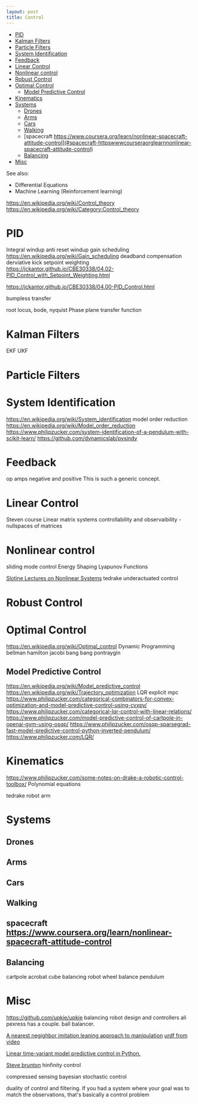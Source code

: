 ```yaml
---
layout: post
title: Control
---
```

- [PID](#pid)
- [Kalman Filters](#kalman-filters)
- [Particle Filters](#particle-filters)
- [System Identification](#system-identification)
- [Feedback](#feedback)
- [Linear Control](#linear-control)
- [Nonlinear control](#nonlinear-control)
- [Robust Control](#robust-control)
- [Optimal Control](#optimal-control)
  - [Model Predictive Control](#model-predictive-control)
- [Kinematics](#kinematics)
- [Systems](#systems)
  - [Drones](#drones)
  - [Arms](#arms)
  - [Cars](#cars)
  - [Walking](#walking)
  - [spacecraft https://www.coursera.org/learn/nonlinear-spacecraft-attitude-control](#spacecraft-httpswwwcourseraorglearnnonlinear-spacecraft-attitude-control)
  - [Balancing](#balancing)
- [Misc](#misc)

See also:

- Differential Equations
- Machine Learning (Reinforcement learning)

<https://en.wikipedia.org/wiki/Control_theory>
<https://en.wikipedia.org/wiki/Category:Control_theory>

# PID

Integral windup
anti reset windup
gain scheduling <https://en.wikipedia.org/wiki/Gain_scheduling>
deadband compensation
derviative kick
setpoint weighting <https://jckantor.github.io/CBE30338/04.02-PID_Control_with_Setpoint_Weighting.html>

<https://jckantor.github.io/CBE30338/04.00-PID_Control.html>

bumpless transfer

root locus, bode, nyquist
Phase plane
transfer function

# Kalman Filters

EKF
UKF

# Particle Filters

# System Identification

<https://en.wikipedia.org/wiki/System_identification>
model order reduction <https://en.wikipedia.org/wiki/Model_order_reduction>
<https://www.philipzucker.com/system-identification-of-a-pendulum-with-scikit-learn/>
<https://github.com/dynamicslab/pysindy>

# Feedback

op amps
negative and positive
This is such a generic concept.

# Linear Control

Steven course
Linear matrix systems
controllability and observaibility - nullspaces of matrices

# Nonlinear control

sliding mode control
Energy Shaping
Lyapunov Functions

[Slotine Lectures on Nonlinear Systems](https://web.mit.edu/nsl/www/videos/lectures.html)
tedrake underactuated control

# Robust Control

# Optimal Control

<https://en.wikipedia.org/wiki/Optimal_control>
 Dynamic Programming
bellman hamilton jacobi
bang bang
pontraygin

## Model Predictive Control

<https://en.wikipedia.org/wiki/Model_predictive_control>
<https://en.wikipedia.org/wiki/Trajectory_optimization>
LQR
explicit mpc
<https://www.philipzucker.com/categorical-combinators-for-convex-optimization-and-model-predictive-control-using-cvxpy/>
<https://www.philipzucker.com/categorical-lqr-control-with-linear-relations/>
<https://www.philipzucker.com/model-predictive-control-of-cartpole-in-openai-gym-using-osqp/>
<https://www.philipzucker.com/osqp-sparsegrad-fast-model-predictive-control-python-inverted-pendulum/>
<https://www.philipzucker.com/LQR/>

# Kinematics

<https://www.philipzucker.com/some-notes-on-drake-a-robotic-control-toolbox/>
Polynomial equations

tedrake robot arm

# Systems

## Drones

## Arms

## Cars

## Walking

## spacecraft <https://www.coursera.org/learn/nonlinear-spacecraft-attitude-control>

## Balancing

cartpole
acrobat
cube balancing
robot wheel balance
pendulum

# Misc

<https://github.com/upkie/upkie> balancing robot design and controllers
ali pexress has a couple. ball balancer.

[A nearest negighbor imitation leaning approach to manipulation](https://twitter.com/LerrelPinto/status/1507342646427144199?s=20&t=y2AWW1GNA8vyxsWqTXmKPQ)
[urdf from video](https://twitter.com/erwincoumans/status/1506758358971260931?s=20&t=y2AWW1GNA8vyxsWqTXmKPQ)

[Linear time-variant model predictive control in Python.](https://github.com/tasts-robots/ltv-mpc)

[Steve brunton](https://www.youtube.com/@Eigensteve)
hinfinity control

compressed sensing
bayesian
stochastic control

duality of control and filtering. If you had a system where your goal was to match the observations, that's basically a control problem
